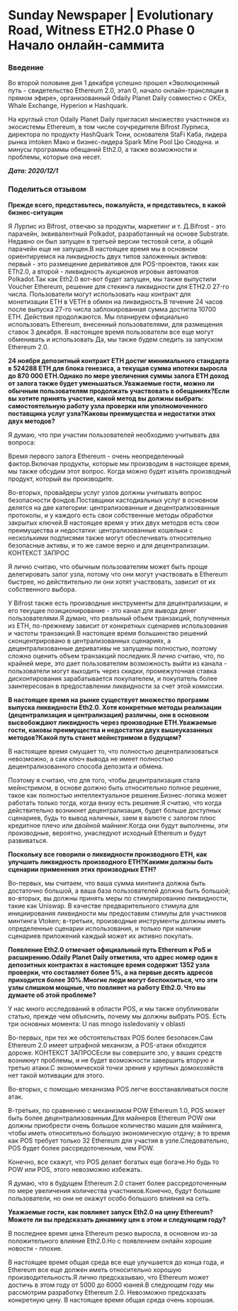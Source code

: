 # Sunday Newspaper | Evolutionary Road, Witness ETH2.0 Phase 0 Начало онлайн-саммита

### Введение

Во второй половине дня 1 декабря успешно прошел «Эволюционный путь - свидетельство Ethereum 2.0, этап 0, начало онлайн-трансляции в прямом эфире», организованный Odaily Planet Daily совместно с OKEx, Whale Exchange, Hyperion и Hashquark.

На круглый стол Odaily Planet Daily пригласил множество участников из экосистемы Ethereum, в том числе соучредителя Bifrost Лурписа, директора по продукту HashQuark Тони, основателя StaFi Каба, лидера рынка imtoken Мако и бизнес-лидера Spark Mine Pool Цю Сяодуна. и минусы программы обещаний Eth2.0, а также возможности и проблемы, которые она несет.

***Дата: 2020/12/1***

### Поделиться отзывом

**Прежде всего, представьтесь, пожалуйста, и представьтесь, в какой бизнес-ситуации**

Я Лурпис из Bifrost, отвечаю за продукты, маркетинг и т. Д.Bifrost - это парачейн, эквивалентный Polkadot, разработанный на основе Substrate. Недавно он был запущен в третьей версии тестовой сети, а общий парачейн еще не запущен.В настоящее время мы в основном ориентируемся на ликвидность двух типов заложенных активов: первый - это размещение деривативов для POS-проектов, таких как ETh2.0, а второй - ликвидность аукционов игровых автоматов Polkadot.Так как Eth2.0 вот-вот будет запущен, мы также выпустили Voucher Ethereum, решение для стекинга ликвидности для ETH2.0 27-го числа. Пользователи могут использовать наш контракт для монетизации ETH в VETH в обмен на ликвидность.В течение 24 часов после выпуска 27-го числа заблокированная сумма достигла 10700 ETH. Действия продолжаются. Мы планируем официально использовать Ethereum, внесенный пользователями, для размещения ставок 3 декабря. В настоящее время пользователи все еще могут обменивать и использовать Да, мы также будем следить за запуском Ethereum 2.0.

**24 ноября депозитный контракт ETH достиг минимального стандарта в 524288 ETH для блока генезиса, а текущая сумма ипотеки выросла до 870 000 ETH.Однако по мере увеличения суммы залога ETH доход от залога также будет уменьшаться.Уважаемые гости, можно ли обычным пользователям продолжать участвовать в обещаниях?Если вы хотите принять участие, какой метод вы должны выбрать: самостоятельную работу узла проверки или уполномоченного поставщика услуг узла?Каковы преимущества и недостатки этих двух методов?**

Я думаю, что при участии пользователей необходимо учитывать два вопроса:

Время первого залога Ethereum - очень неопределенный фактор.Включая продукты, которые мы производим в настоящее время, мы также обсудим этот вопрос. Когда можно будет изъять производный продукт, который вы производите.

Во-вторых, провайдеры услуг узлов должны учитывать вопрос безопасности фондов.Поставщики кастодиальных услуг в основном делятся на две категории: централизованные и децентрализованные протоколы, и у каждого есть свои собственные методы обработки закрытых ключей.В настоящее время у этих двух методов есть свои преимущества и недостатки: централизованные кошельки с несколькими подписями также могут обеспечивать относительно безопасные активы, и то же самое верно и для децентрализации. КОНТЕКСТ ЗАПРОС

Я лично считаю, что обычным пользователям может быть проще делегировать залог узла, потому что они могут участвовать в Ethereum быстрее, но действительно ли они хотят участвовать, зависит от их собственного выбора.

У Bifrost также есть производные инструменты для децентрализации, и его текущее позиционирование - это канал для вывода денег пользователями.Я думаю, что реальный объем транзакций, полученных из ETH, по-прежнему зависит от конкретных сценариев использования и частоты транзакций.В настоящее время большинство решений сконцентрировано в централизованных сценариях, а децентрализованные деривативы не запущены полностью, поэтому сложно оценить объем транзакций последних.Я лично считаю, что, по крайней мере, это дает пользователям возможность выйти из канала - пользователи могут выходить через скидки, промежуточная ставка дисконтирования зарабатывается покупателем, и покупатель более заинтересован в предоставлении ликвидности за счет этой комиссии.

**В настоящее время на рынке существует множество программ выпуска ликвидности Eth2.0. Хотя конкретные методы реализации (децентрализация и централизация) различны, они в основном высвобождают ликвидность через производные ETH.Уважаемые гости, каковы преимущества и недостатки двух вышеуказанных методов?Какой путь станет мейнстримом в будущем?**

В настоящее время смущает то, что полностью децентрализоваться невозможно, а сам ключ вывода не имеет полностью децентрализованного способа депозита и обмена.

Поэтому я считаю, что для того, чтобы децентрализация стала мейнстримом, в основе должно быть относительно полное решение, такое как полностью интеллектуальное решение.Бизнес-логика может работать только тогда, когда внизу есть решение.Я считаю, что когда действительно возникнет децентрализация, будет больше доступных сценариев, будь то вывод наличных, заем в валюте с залогом плюс кредитное плечо или двойной майнинг.Когда они будут выполнены, эти производные, вероятно, унаследуют исходный Ethereum и будут развиваться.

**Поскольку все говорили о ликвидности производного ETH, как улучшить ликвидность производного ETH?Какими должны быть сценарии применения этих производных ETH?**

Во-первых, мы считаем, что ваша сумма минтинга должна быть достаточно большой, а ваша база пользователей должна быть большой; во-вторых, вы должны принять меры по стимулированию ликвидности, такие как Uniswap. В качестве предварительного стимула для инициирования ликвидности мы предоставим стимулы для участников минтинга Vtoken; в-третьих, производные инструменты должны иметь определенные сценарии использования, и только при наличии сценариев приложений каждый может их активно покупать.

**Появление Eth2.0 отмечает официальный путь Ethereum к PoS и расширению.Odaily Planet Daily отметила, что адрес номер один в депозитных контрактах в настоящее время содержит 1352 узла проверки, что составляет более 5%, а на первые десять адресов приходится более 30%.Многие люди могут беспокоиться, что эти узлы слишком мощные, что повлияет на работу Eth2.0. Что вы думаете об этой проблеме?**

У нас много исследований в области POS, и мы также опубликовали статью, прежде чем объяснить, почему мы должны выбрать POS. Есть три основных момента: U nas mnogo issledovaniy v oblasti

Во-первых, при тех же обстоятельствах POS более безопасен.Сам Ethereum 2.0 имеет штрафной механизм, а POS-атаки обходятся дороже. КОНТЕКСТ ЗАПРОСЕсли вы совершите зло, у ваших средств возникнут проблемы, и не будет возможности завершить вторую и третью атаки.С экономической точки зрения у крупных домохозяйств нет такой мотивации для этого.

Во-вторых, с помощью механизма POS легче восстанавливаться после атак.

В-третьих, по сравнению с механизмом POW Ethereum 1.0, POS может быть более децентрализованным.Для майнеров Ethereum POW они должны приобрести очень большое количество машин для майнинга, чтобы иметь относительно большую экономическую отдачу; в то время как POS требует только 32 Ethereum для участия в узле.Следовательно, POS будет более рассредоточенным, чем POW.

Конечно, все скажут, что POS делает богатых еще богаче.Но будь то POW или POS, этого невозможно избежать.

Я думаю, что в будущем Ethereum 2.0 станет более рассредоточенным по мере увеличения количества участников.Конечно, будут большие пользователи, но они не окажут особо большого влияния на сеть.

**Уважаемые гости, как повлияет запуск Eth2.0 на цену Ethereum?Можете ли вы предсказать динамику цен в этом и следующем году?**

В последнее время цена Ethereum резко выросла, в основном из-за положительного влияния Eth2.0.Но с появлением онлайн хорошие новости - плохие.

В настоящее время общая среда все еще улучшается до конца года, и Ethereum все еще должен иметь относительно хорошую производительность.Я лично предсказываю, что Ethereum может достичь в этом году от 5000 до 6000 юаней.В следующем году мы рассмотрим разработку Ethereum 2.0. Невозможно предсказать конкретную цену. В настоящее время общая среда очень хорошая.


























